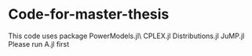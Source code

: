# Code-for-master-thesis
This code uses package
PowerModels.jl\\
CPLEX.jl
Distributions.jl
JuMP.jl
Please run A.jl first
